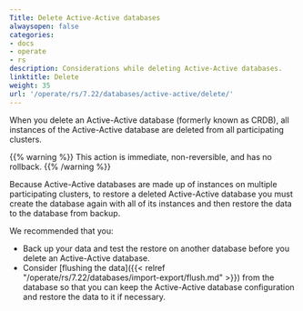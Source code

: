 ```yaml
---
Title: Delete Active-Active databases
alwaysopen: false
categories:
- docs
- operate
- rs
description: Considerations while deleting Active-Active databases.
linktitle: Delete
weight: 35
url: '/operate/rs/7.22/databases/active-active/delete/'
---
```


When you delete an Active-Active database (formerly known as CRDB),
all instances of the Active-Active database are deleted from all participating clusters.

{{% warning %}}
This action is immediate, non-reversible, and has no rollback.
{{% /warning %}}

Because Active-Active databases are made up of instances on multiple participating clusters,
to restore a deleted Active-Active database you must create the database again with all of its instances
and then restore the data to the database from backup.

We recommended that you:

- Back up your data and test the restore on another database before you delete an Active-Active database.
- Consider [flushing the data]({{< relref "/operate/rs/7.22/databases/import-export/flush.md" >}}) from the database
    so that you can keep the Active-Active database configuration and restore the data to it if necessary.
